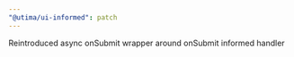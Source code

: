 ```yaml
---
"@utima/ui-informed": patch
---
```


Reintroduced async onSubmit wrapper around onSubmit informed handler
